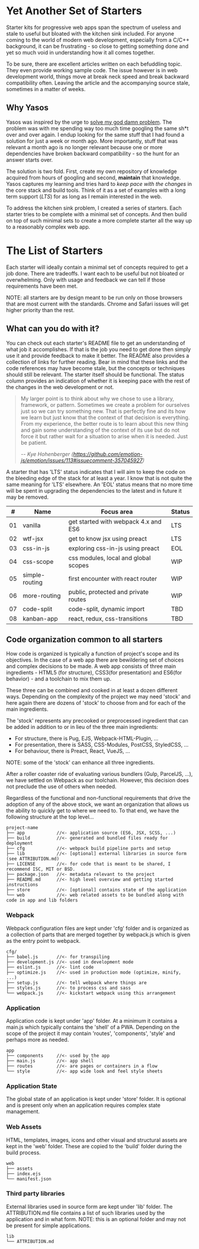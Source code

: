 Yet Another Set of Starters
===========================
Starter kits for progressive web apps span the spectrum of useless and stale to useful but bloated with the kitchen sink included. For anyone coming to the world of modern web development, especially from a C/C++ background, it can be frustrating - so close to getting something done and yet so much void in understanding how it all comes together.

To be sure, there are excellent articles written on each befuddling topic. They even provide working sample code. The issue however is in web development world, things move at break neck speed and break backward compatibility often. Leaving the article and the accompanying source stale, sometimes in a matter of weeks.

Why Yasos
---------
Yasos was inspired by the urge to [solve my god damn problem](https://mxstbr.blog/2017/02/creating-open-source-projects/). The problem was with me spending way too much time googling the same sh\*t over and over again. I endup looking for the same stuff that I had found a solution for just a week or month ago. More importantly, stuff that was relevant a month ago is no longer relevant because one or more dependencies have broken backward compatibility - so the hunt for an answer starts over.

The solution is two fold. First, create my own repository of knowledge acquired from hours of googling and second, **maintain** that knowledge. Yasos captures my learning and tries hard to *keep pace with the changes* in the core stack and build tools. Think of it as a set of examples with a long term support (*LTS*) for as long as I remain interested in the web.

To address the kitchen sink problem, I created a series of starters. Each starter tries to be complete with a minimal set of concepts. And then build on top of such minimal sets to create a more complete starter all the way up to a reasonably complex web app.

The List of Starters
====================
Each starter will ideally contain a minimal set of concepts required to get a job done. There are tradeoffs. I want each to be useful but not bloated or overwhelming. Only with usage and feedback we can tell if those requirements have been met.

NOTE: all starters are by design meant to be run only on those browsers that are most current with the standards. Chrome and Safari issues will get higher priority than the rest.

What can you do with it?
------------------------
You can check out each starter's README file to get an understanding of what job it accomplishes. If that is the job you need to get done then simply use it and provide feedback to make it better. The README also provides a collection of links for further reading. Bear in mind that these links and the code references may have become stale, but the concepts or techniques should still be relevant. The starter itself should be functional. The status column provides an indication of whether it is keeping pace with the rest of the changes in the web development or not.

> My larger point is to think about why we chose to use a library, framework,
> or pattern. Sometimes we create a problem for ourselves just so we can try
> something new. That is perfectly fine and its how we learn but just know that
> the context of that decision is everything. From my experience, the better
> route is to learn about this new thing and gain some understanding of the
> context of its use but do not force it but rather wait for a situation to
> arise when it is needed. Just be patient.
>
> -- <cite>Kye Hohenberger (https://github.com/emotion-js/emotion/issues/113#issuecomment-357045927)</cite>

A starter that has 'LTS' status indicates that I will aim to keep the code on the bleeding edge of the stack for at least a year. I know that is not quite the same meaning for 'LTS' elsewhere. An 'EOL' status means that no more time will be spent in upgrading the dependencies to the latest and in future it may be removed.

| #  | Name           | Focus area                                     | Status |
|----|----------------|------------------------------------------------|--------|
| 01 | vanilla        | get started with webpack 4.x and ES6           | LTS    |
| 02 | wtf-jsx        | get to know jsx using preact                   | LTS    |
| 03 | css-in-js      | exploring css-in-js using preact               | EOL    |
| 04 | css-scope      | css modules, local and global scopes           | WIP    |
| 05 | simple-routing | first encounter with react router              | WIP    |
| 06 | more-routing   | public, protected and private routes           | WIP    |
| 07 | code-split     | code-split, dynamic import                     | TBD    |
| 08 | kanban-app     | react, redux, css-transitions                  | TBD    |

Code organization common to all starters
----------------------------------------
How code is organized is typically a function of project's scope and its objectives. In the case of a web app there are bewildering set of choices and complex decisions to be made. A web app consists of three main ingredients - HTML5 (for structure), CSS3(for presentation) and ES6(for behavior) - and a toolchain to mix them up.

These three can be combined and cooked in at least a dozen different ways. Depending on the complexity of the project we may need 'stock' and here again there are dozens of 'stock' to choose from and for each of the main ingredients.

The 'stock' represents any precooked or preprocessed ingredient that can be added in addition to or in lieu of the three main ingredients:

- For structure, there is Pug, EJS, Webpack-HTML-Plugin, ...
- For presentation, there is SASS, CSS-Modules, PostCSS, StyledCSS, ...
- For behaviour, there is Preact, React, VueJS, ...

NOTE: some of the 'stock' can enhance all three ingredients.

After a roller coaster ride of evaluating various bundlers (Gulp, ParcelJS, ...), we have settled on Webpack as our toolchain. However, this decision does not preclude the use of others  when needed.

Regardless of the functional and non-functional requirements that drive the adoption of any of the above stock, we want an organization that allows us the ability to quickly get to where we need to. To that end, we have the following structure at the top level...

```console
project-name
├── app            //<- application source (ES6, JSX, SCSS, ...)
├── build          //<- generated and bundled files ready for deployment
├── cfg            //<- webpack build pipeline parts and setup
├── lib            //<- [optional] external libraries in source form (see ATTRIBUTION.md)
├── LICENSE        //<- for code that is meant to be shared, I recommend ISC, MIT or BSD.
├── package.json   //<- metadata relevant to the project
├── README.md      //<- high level overview and getting started instructions
├── store          //<- [optional] contains state of the application
└── web            //<- web related assets to be bundled along with code in app and lib folders
```

### Webpack ###
Webpack configuration files are kept under 'cfg' folder and is organized as a collection of parts that are merged together by webpack.js which is given as the entry point to webpack.

```console
cfg/
├── babel.js       //<- for transpiling
├── development.js //<- used in development mode
├── eslint.js      //<- lint code
├── optimize.js    //<- used in production mode (optimize, minify, ...)
├── setup.js       //<- tell webpack where things are
├── styles.js      //<- to process css and sass
└── webpack.js     //<- kickstart webpack using this arrangement
```

### Application ###
Application code is kept under 'app' folder. At a minimum it contains a main.js which typically contains the 'shell' of a PWA. Depending on the scope of the project it may contain 'routes', 'components', 'style' and perhaps more as needed.

```console
app
├── components     //<- used by the app
├── main.js        //<- app shell
├── routes         //<- are pages or containers in a flow
└── style          //<- app wide look and feel style sheets
```
### Application State ###
The global state of an application is kept under 'store' folder. It is optional and is present only when an application requires complex state management.

### Web Assets ###
HTML, templates, images, icons and other visual and structural assets are kept in the 'web' folder. These are copied to the 'build' folder during the build process.

```console
web
├── assets
├── index.ejs
└── manifest.json
```

### Third party libraries ###
External libraries used in source form are kept under 'lib' folder. The ATTRIBUTION.md file contains a list of such libraries used by the application and in what form. NOTE: this is an optional folder and may not be present for simple applications.

```console
lib
└── ATTRIBUTION.md
```
